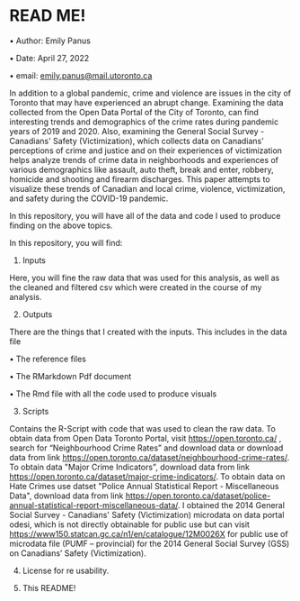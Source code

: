 # READ ME!
•	Author: Emily Panus

•	Date: April 27, 2022

•	email: emily.panus@mail.utoronto.ca

In addition to a global pandemic, crime and violence are issues in the city of Toronto that may have experienced an abrupt change. Examining the data collected from the Open Data Portal of the City of Toronto, can find interesting trends and demographics of the crime rates during pandemic years of 2019 and 2020. Also, examining the General Social Survey - Canadians' Safety (Victimization), which collects data on Canadians' perceptions of crime and justice and on their experiences of victimization helps analyze trends of crime data in neighborhoods and experiences of various demographics like assault, auto theft, break and enter, robbery, homicide and shooting and firearm discharges. This paper attempts to visualize these trends of Canadian and local crime, violence, victimization, and safety during the COVID-19 pandemic. 

In this repository, you will have all of the data and code I used to produce finding on the above topics.

In this repository, you will find:

1.	Inputs 

Here, you will fine the raw data that was used for this analysis, as well as the cleaned and filtered csv which were created in the course of my analysis.

2.	Outputs 

There are the things that I created with the inputs. This includes in the data file

•	The reference files

•	The RMarkdown Pdf document

•	The Rmd file with all the code used to produce visuals

3.	Scripts
	
Contains the R-Script with code that was used to clean the raw data. To obtain data from Open Data Toronto Portal, visit https://open.toronto.ca/ , search for “Neighbourhood Crime Rates” and download data or download data from link https://open.toronto.ca/dataset/neighbourhood-crime-rates/. To obtain data "Major Crime Indicators", download data from link https://open.toronto.ca/dataset/major-crime-indicators/. To obtain data on Hate Crimes use datset "Police Annual Statistical Report - Miscellaneous Data", download data from link https://open.toronto.ca/dataset/police-annual-statistical-report-miscellaneous-data/. I obtained the 2014 General Social Survey - Canadians' Safety (Victimization) microdata on data portal odesi, which is not directly obtainable for public use but can visit https://www150.statcan.gc.ca/n1/en/catalogue/12M0026X for public use of microdata file (PUMF – provincial) for the 2014 General Social Survey (GSS) on Canadians’ Safety (Victimization). 

4.	License for re usability.

5.	This README!

